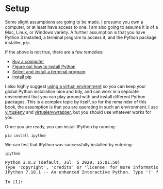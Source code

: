 # Setup

Some slight assumptions are going to be made. I presume you own a computer, or at least have access to one. I am also going to assume it is of a Mac, Linux, or Windows variety. A further assumption is that you have Python 3 installed, a terminal program to access it, and the Python package installer,  `pip`.

If the above is not true, there are a few remedies:

* [Buy a computer](https://www.wikihow.com/Buy-a-New-Computer)
* [Figure out how to install Python](https://wiki.python.org/moin/BeginnersGuide/Download)
* [Select and install a terminal program](https://en.wikipedia.org/wiki/List_of_terminal_emulators)
* [Install pip](https://pip.pypa.io/en/stable/installing/)

I also highly suggest [using a virtual environment](https://docs.python.org/3/tutorial/venv.html) so you can keep your global Python installation nice and tidy, and can work in a separate environment that you can play around with and install different Python packages. This is a complex topic by itself, so for the remainder of this book, the assumption is that you are operating in such an environment. I use [virtualenv](https://virtualenv.pypa.io/en/latest/) and [virtualenvwrapper](https://virtualenvwrapper.readthedocs.io/en/latest/), but you should use whatever works for you.

Once you are ready, you can install IPython by running:

```
pip install ipython
```
We can test that IPython was successfully installed by entering:

```
ipython
```

<pre class="output">
Python 3.8.2 (default, Jul  5 2020, 15:01:50)
Type 'copyright', 'credits' or 'license' for more information
IPython 7.18.1 -- An enhanced Interactive Python. Type '?' for help.

In [1]:
</pre>
